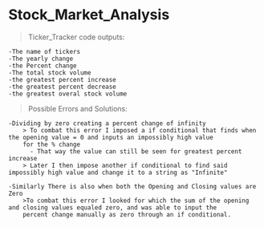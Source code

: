 # Stock_Market_Analysis
  >Ticker_Tracker code outputs:
     
    -The name of tickers
    -The yearly change
    -the Percent change
    -The total stock volume
    -the greatest percent increase
    -the greatest percent decrease
    -the greatest overal stock volume
 
  >Possible Errors and Solutions:
    
    -Dividing by zero creating a percent change of infinity
        > To combat this error I imposed a if conditional that finds when the opening value = 0 and inputs an impossibly high value
        for the % change
          - That way the value can still be seen for greatest percent increase
        > Later I then impose another if conditional to find said impossibly high value and change it to a string as "Infinite"
        
    -Similarly There is also when both the Opening and Closing values are Zero
        >To combat this error I looked for which the sum of the opening and closing values equaled zero, and was able to input the
        percent change manually as zero through an if conditional.
